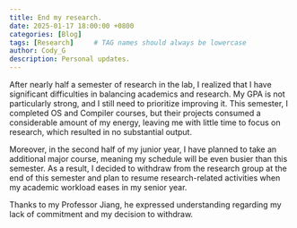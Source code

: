 ```yaml
---
title: End my research.
date: 2025-01-17 18:00:00 +0800
categories: [Blog]
tags: [Research]     # TAG names should always be lowercase
author: Cody_G
description: Personal updates.
---
```


After nearly half a semester of research in the lab, I realized that I have significant difficulties in balancing academics and research. My GPA is not particularly strong, and I still need to prioritize improving it. This semester, I completed OS and Compiler courses, but their projects consumed a considerable amount of my energy, leaving me with little time to focus on research, which resulted in no substantial output.


Moreover, in the second half of my junior year, I have planned to take an additional major course, meaning my schedule will be even busier than this semester. As a result, I decided to withdraw from the research group at the end of this semester and plan to resume research-related activities when my academic workload eases in my senior year.


Thanks to my Professor Jiang, he expressed understanding regarding my lack of commitment and my decision to withdraw.